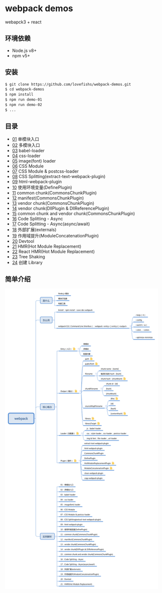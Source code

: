 # webpack demos

webapck3 + react

## 环境依赖

* Node.js v8+
* npm v5+

## 安装

```bash
$ git clone https://github.com/lovefishs/webpack-demos.git
$ cd webpack-demos
$ npm install
$ npm run demo-01
$ npm run demo-02
$ ...
```

## 目录

* [01](/01) 单模块入口
* [02](/02) 多模块入口
* [03](/03) babel-loader
* [04](/04) css-loader
* [05](/05) image(font) loader
* [06](/06) CSS Module
* [07](/07) CSS Module & postcss-loader
* [08](/08) CSS Splitting(extract-text-webpack-plugin)
* [09](/09) html-webpack-plugin
* [10](/10) 使用环境变量(DefinePlugin)
* [11](/11) common chunk(CommonsChunkPlugin)
* [12](/12) manifest(CommonsChunkPlugin)
* [13](/13) vendor chunk(CommonsChunkPlugin)
* [14](/14) vendor chunk(DllPlugin & DllReferencePlugin)
* [15](/15) common chunk and vendor chunk(CommonsChunkPlugin)
* [16](/16) Code Splitting - Async
* [17](/17) Code Splitting - Async(async/await)
* [18](/18) 外部扩展(externals)
* [19](/19) 作用域提升(ModuleConcatenationPlugin)
* [20](/20) Devtool
* [21](/21) HMR(Hot Module Replacement)
* [22](/22) React HMR(Hot Module Replacement)
* [23](/23) Tree Shaking
* [24](/24) 创建 Library

## 简单介绍

![Webpack 思维导图][1]

[1]: https://raw.githubusercontent.com/lovefishs/webpack-demos/master/webpack.png

